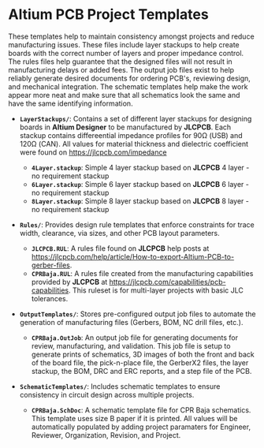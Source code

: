 # Altium PCB Project Templates

These templates help to maintain consistency amongst projects and reduce manufacturing issues.  These files include layer stackups to help create boards with the correct number of layers and proper impedance control.  The rules files help guarantee that the designed files will not result in manufacturing delays or added fees.  The output job files exist to help reliably generate desired documents for ordering PCB's, reviewing design, and mechanical integration.  The schematic templates help make the work appear more neat and make sure that all schematics look the same and have the same identifying information.

- **`LayerStackups/`**: Contains a set of different layer stackups for designing boards in **Altium Designer** to be manufactured by **JLCPCB**.  Each stackup contains differeential impedance profiles for 90Ω (USB) and 120Ω (CAN).  All values for material thickness and dielectric coefficient were found on https://jlcpcb.com/impedance
  - **`4Layer.stackup`**: Simple 4 layer stackup based on **JLCPCB** 4 layer - no requirement stackup
  - **`6Layer.stackup`**: Simple 6 layer stackup based on **JLCPCB** 6 layer - no requirement stackup
  - **`8Layer.stackup`**: Simple 8 layer stackup based on **JLCPCB** 8 layer - no requirement stackup
 
- **`Rules/`**: Provides design rule templates that enforce constraints for trace width, clearance, via sizes, and other PCB layout parameters.
  - **`JLCPCB.RUL`**: A rules file found on **JLCPCB** help posts at https://jlcpcb.com/help/article/How-to-export-Altium-PCB-to-gerber-files.
  - **`CPRBaja.RUL`**: A rules file created from the manufacturing capabilities provided by **JLCPCB** at https://jlcpcb.com/capabilities/pcb-capabilities.  This ruleset is for multi-layer projects with basic JLC tolerances.
 
- **`OutputTemplates/`**: Stores pre-configured output job files to automate the generation of manufacturing files (Gerbers, BOM, NC drill files, etc.).
    - **`CPRBaja.OutJob`**: An output job file for generating documents for review, manufacturing, and validation.  This job file is setup to generate prints of schematics, 3D images of both the front and back of the board file, the pick-n-place file, the GerberX2 files, the layer stackup, the BOM, DRC and ERC reports, and a step file of the PCB.

- **`SchematicTemplates/`**: Includes schematic templates to ensure consistency in circuit design across multiple projects.
    - **`CPRBaja.SchDoc`**: A schematic template file for CPR Baja schematics.  This template uses size B paper if it is printed.  All values will be automatically populated by adding project paramaters for Engineer, Reviewer, Organization, Revision, and Project.
